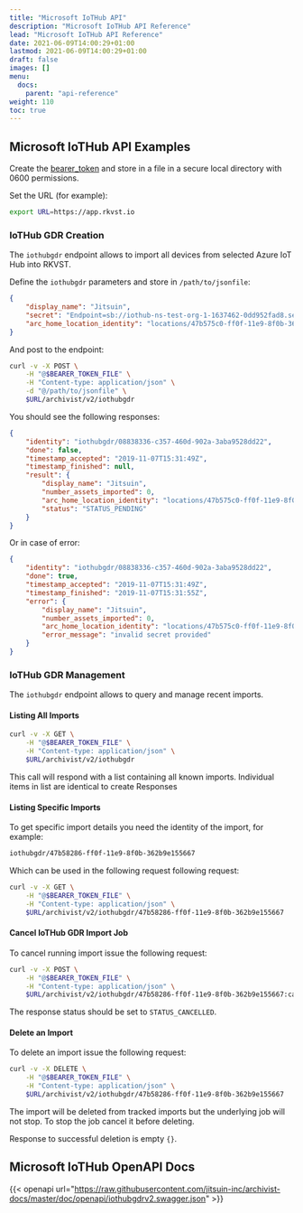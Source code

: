```yaml
---
title: "Microsoft IoTHub API"
description: "Microsoft IoTHub API Reference"
lead: "Microsoft IoTHub API Reference"
date: 2021-06-09T14:00:29+01:00
lastmod: 2021-06-09T14:00:29+01:00
draft: false
images: []
menu: 
  docs:
    parent: "api-reference"
weight: 110
toc: true
---
```


## Microsoft IoTHub API Examples

Create the [bearer_token](../../setup-and-administration/getting-access-tokens-using-client-secret) and store in a file in a secure local directory with 0600 permissions.

Set the URL (for example):

```bash
export URL=https://app.rkvst.io 
```

### IoTHub GDR Creation

The `iothubgdr` endpoint allows to import all devices from selected Azure IoT Hub into RKVST.

Define the `iothubgdr` parameters and store in `/path/to/jsonfile`:

```json
{
    "display_name": "Jitsuin",
    "secret": "Endpoint=sb://iothub-ns-test-org-1-1637462-0dd952fad8.servicebus.windows.net/;SharedAccessKeyName=iothubowner;SharedAccessKey=xxxxxxxxxxxxxxxxxxxxxxxxxxxxxxxxxxxxxxxxxxxx;EntityPath=test-org-1",
    "arc_home_location_identity": "locations/47b575c0-ff0f-11e9-8f0b-362b9e155667"
}
```

And post to the endpoint:

```bash
curl -v -X POST \
    -H "@$BEARER_TOKEN_FILE" \
    -H "Content-type: application/json" \
    -d "@/path/to/jsonfile" \
    $URL/archivist/v2/iothubgdr
```

You should see the following responses:

```json
{
    "identity": "iothubgdr/08838336-c357-460d-902a-3aba9528dd22",
    "done": false,
    "timestamp_accepted": "2019-11-07T15:31:49Z",
    "timestamp_finished": null,
    "result": {
        "display_name": "Jitsuin",
        "number_assets_imported": 0,
        "arc_home_location_identity": "locations/47b575c0-ff0f-11e9-8f0b-362b9e155667",
        "status": "STATUS_PENDING"
    }
}
```

Or in case of error:

```json
{
    "identity": "iothubgdr/08838336-c357-460d-902a-3aba9528dd22",
    "done": true,
    "timestamp_accepted": "2019-11-07T15:31:49Z",
    "timestamp_finished": "2019-11-07T15:31:55Z",
    "error": {
        "display_name": "Jitsuin",
        "number_assets_imported": 0,
        "arc_home_location_identity": "locations/47b575c0-ff0f-11e9-8f0b-362b9e155667",
        "error_message": "invalid secret provided"
    }
}
```

### IoTHub GDR Management

The `iothubgdr` endpoint allows to query and manage recent imports.

#### Listing All Imports

```bash
curl -v -X GET \
    -H "@$BEARER_TOKEN_FILE" \
    -H "Content-type: application/json" \
    $URL/archivist/v2/iothubgdr
```

This call will respond with a list containing all known imports. Individual items in list are identical to create Responses

#### Listing Specific Imports

To get specific import details you need the identity of the import, for example:

```bash
iothubgdr/47b58286-ff0f-11e9-8f0b-362b9e155667
```
Which can be used in the following request following request:

```bash
curl -v -X GET \
    -H "@$BEARER_TOKEN_FILE" \
    -H "Content-type: application/json" \
    $URL/archivist/v2/iothubgdr/47b58286-ff0f-11e9-8f0b-362b9e155667
```

#### Cancel IoTHub GDR Import Job

To cancel running import issue the following request:

```bash
curl -v -X POST \
    -H "@$BEARER_TOKEN_FILE" \
    -H "Content-type: application/json" \
    $URL/archivist/v2/iothubgdr/47b58286-ff0f-11e9-8f0b-362b9e155667:cancel
```

The response status should be set to `STATUS_CANCELLED`.

#### Delete an Import

To delete an import issue the following request:

```bash
curl -v -X DELETE \
    -H "@$BEARER_TOKEN_FILE" \
    -H "Content-type: application/json" \
    $URL/archivist/v2/iothubgdr/47b58286-ff0f-11e9-8f0b-362b9e155667
```

The import will be deleted from tracked imports but the underlying job will not stop. To stop the job cancel it before deleting.

Response to successful deletion is empty `{}`.

## Microsoft IoTHub OpenAPI Docs

{{< openapi url="https://raw.githubusercontent.com/jitsuin-inc/archivist-docs/master/doc/openapi/iothubgdrv2.swagger.json" >}}
